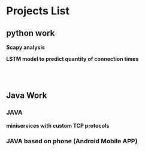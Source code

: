 # Projects List

## python work
**Scapy analysis**

**LSTM model to predict quantity of connection times**

</br>
</br>

## Java Work
### JAVA
**miniservices with custom TCP protocols**

### JAVA based on phone (Android Mobile APP)
